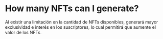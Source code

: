 # How many NFTs can I generate?

Al existir una limitación en la cantidad de NFTs disponibles, generará mayor exclusividad e interés en los suscriptores, lo cual permitirá que aumente el valor de los NFTs.

